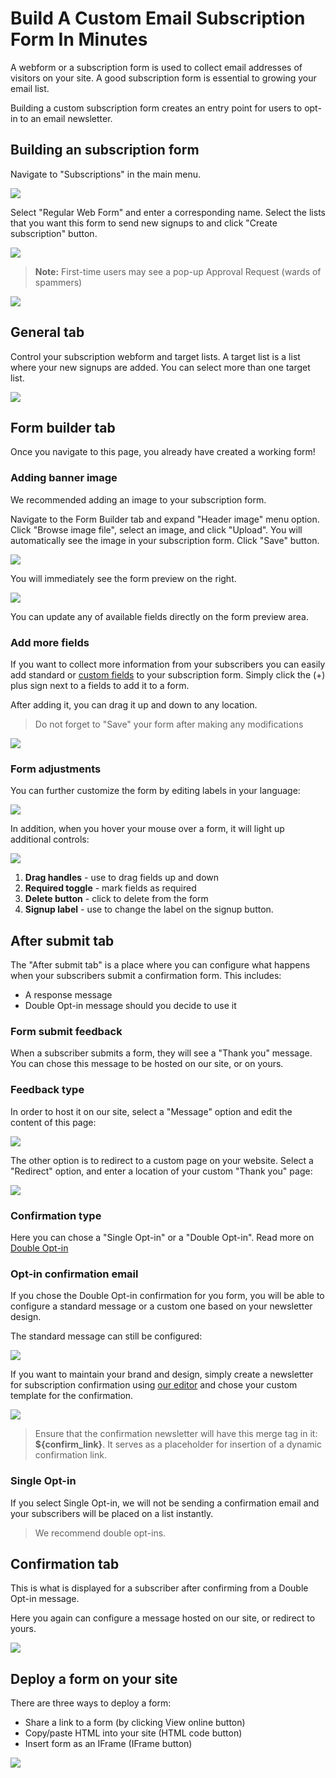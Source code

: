 # Build A Custom Email Subscription Form In Minutes

A webform or a subscription form is used to collect email addresses of visitors on your site. A good subscription form is essential to growing your email list. 

Building a custom subscription form creates an entry point for users to opt-in to an email newsletter. 

## Building an subscription form

Navigate to "Subscriptions" in the main menu.

![](images/webforms/webforms_1.png)

Select "Regular Web Form" and enter a corresponding name. 
Select the lists that you want this form to send new signups to and click "Create subscription" button.

![](images/webforms/webforms_2.png)

> **Note:** First-time users may see a pop-up Approval Request (wards of spammers)

![](images/webforms/webforms_3.png)

## General tab

Control your subscription webform and target lists. A target list is a list where your new signups are added.
You can select more than one target list. 

![](images/webforms/webforms_4.png)

## Form builder tab

Once you navigate to this page, you already have created a working form!

### Adding banner image 

We recommended adding an image to your subscription form. 

Navigate to the Form Builder tab and expand "Header image" menu option. Click "Browse image file", 
select an image, and click "Upload". You will automatically see the image in your subscription form. 
Click "Save" button.

![](images/webforms/webforms_5.png)


You will immediately see the form preview on the right.  

![](images/webforms/Selection_902.png)

You can update any of available fields directly on the form preview area.

### Add more fields

If you want to collect more information from your subscribers you can easily add standard or 
[custom fields](/settings/custom_fields) to your subscription form. 
Simply click the (+) plus sign next to a fields to add it to a form. 

After adding it, you can drag it up and down to any location. 


> Do not forget to "Save" your form after making any modifications

![](/kb/images/webforms/Selection_904.png)


### Form adjustments

You can further customize the form by editing labels in your language: 

![](/kb/images/webforms/Selection_903.png)

In addition, when you hover your mouse over a form, it will light up additional controls: 

![](/kb/images/webforms/Selection_905.png)

1. **Drag handles** - use to drag fields up and down
2. **Required toggle** - mark fields as required
3. **Delete button** - click to delete from the form
4. **Signup label** - use to change the label on the signup button.
 

## After submit tab

The "After submit tab" is a place where you can configure  what happens when your subscribers 
 submit a confirmation form. This includes: 
  
* A response message
* Double Opt-in message should you decide to use it 
 

### Form submit feedback

When a subscriber submits a form, they will see a "Thank you" message. You can chose this message
to be hosted on our site, or on yours. 


### Feedback type 

In order to host it on our site, select a "Message" option and edit the content of this page:  

![](/kb/images/webforms/Selection_924.png)


The other option is to redirect to a custom page on your website. Select a "Redirect"
 option, and enter a location of your custom "Thank you" page: 
 
![](/kb/images/webforms/Selection_926.png)


### Confirmation type

Here you can chose a "Single Opt-in" or a "Double Opt-in". 
Read more on [Double Opt-in](https://expresspigeon.com/blog/2011/10/15/what-the-heck-is-double-opt-in-and-why-you-should-care/)

### Opt-in confirmation email

If you chose the Double Opt-in confirmation for you form, you will be able to configure a standard message or a custom one 
based on your newsletter design. 

The standard message can still be configured:

![](/kb/images/webforms/Selection_927.png)

If you want to maintain your brand and design, simply create a newsletter for subscription confirmation using 
[our editor](/kb/creating-and-editing-newsletter) and chose your custom template for the confirmation. 

![](/kb/images/webforms/Selection_928.png)


> Ensure that the confirmation newsletter will have this merge tag in it: **${confirm_link}**. 
It serves as a placeholder for insertion of a dynamic confirmation link. 


### Single Opt-in

If you select Single Opt-in, we will not be sending a confirmation email and your subscribers will be placed on a list
instantly. 

> We recommend double opt-ins. 
 

## Confirmation tab

This is what is displayed for a subscriber after confirming from a Double Opt-in message. 

Here you again can configure a message hosted on our site, or redirect to yours. 

![](images/webforms/webforms_14.png)

## Deploy a form on your site

There are three ways to deploy a form: 

* Share a link to a form (by clicking View online button)
* Copy/paste HTML into your site (HTML code button)
* Insert form as an IFrame (IFrame button)

![](/kb/images/webforms/Selection_929.png)


